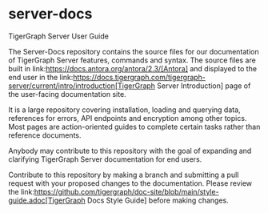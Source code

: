 # server-docs
TigerGraph Server User Guide

The Server-Docs repository contains the source files for our documentation of TigerGraph Server features, commands and syntax. The source files are built in link:https://docs.antora.org/antora/2.3/[Antora] and displayed to the end user in the link:https://docs.tigergraph.com/tigergraph-server/current/intro/introduction[TigerGraph Server Introduction] page of the user-facing documentation site.

It is a large repository covering installation, loading and querying data, references for errors, API endpoints and encryption among other topics. Most pages are action-oriented guides to complete certain tasks rather than reference documents.

Anybody may contribute to this repository with the goal of expanding and clarifying TigerGraph Server documentation for end users. 

Contribute to this repository by making a branch and submitting a pull request with your proposed changes to the documentation. Please review the link:https://github.com/tigergraph/doc-site/blob/main/style-guide.adoc[TigerGraph Docs Style Guide] before making changes. 
